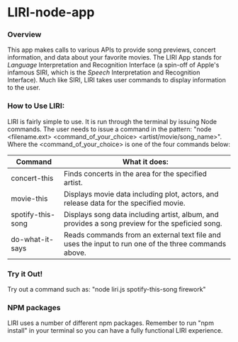# LIRI-node-app

### Overview
This app makes calls to various APIs to provide song previews, concert information, and data about your favorite movies. The LIRI App stands for _Language_ Interpretation and Recognition Interface (a spin-off of Apple's infamous SIRI, which is the _Speech_ Interpretation and Recognition Interface). Much like SIRI, LIRI takes user commands to display information to the user. 

### How to Use LIRI:
LIRI is fairly simple to use. It is run through the terminal by issuing Node commands. The user needs to issue a command in the pattern: "node <filename.ext> <command_of_your_choice> <artist/movie/song_name>". Where the <command_of_your_choice> is one of the four commands below: 

Command      | What it does:
------------- | --------------
concert-this | Finds concerts in the area for the specified artist.
movie-this | Displays movie data including plot, actors, and release data for the specified movie.
spotify-this-song | Displays song data including artist, album, and provides a song preview for the speficied song.
do-what-it-says | Reads commands from an external text file and uses the input to run one of the three commands above. 

### Try it Out! 
Try out a command such as: "node liri.js spotify-this-song firework" 

### NPM packages
LIRI uses a number of different npm packages. Remember to run "npm install" in your terminal so you can have a fully functional LIRI experience. 
